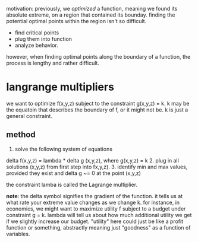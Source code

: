 motivation: previously, we *optimized* a function, meaning we found its absolute extreme, on a region that contained its bounday. finding the potential optimal points within the region isn't so difficult.
- find critical points
- plug them into function
- analyze behavior.

however, when finding optimal points along the boundary of a function, the process is lengthy and rather difficult.

# langrange multipliers

we want to optimize f(x,y,z) subject to the constraint g(x,y,z) = k. 
k may be the equatoin that describes the boundary of f, or it might not be. 
k is just a general constraint. 

## method

1. solve the following system of equations

delta f(x,y,z) = lambda * delta g (x,y,z), where g(x,y,z) = k
2. plug in all solutions (x,y,z) from first step into fx,y,z). 
3. identify min and max values, provided they exist and delta g ~= 0 at the point (x,y,z)

the constraint lamba is called the Lagrange multiplier.

**note**: the delta symbol signifies the gradient of the function.
it tells us at what rate your extreme value changes as we change k.
for instance, in economics, we  might want to maximize utility f subject to a budget under constraint g = k. lambda will tell us about how much additional utility we get if we  slightly increase our budget.
"utility" here could just be like a profit function or something, abstractly meaning just "goodness" as a function of variables.

